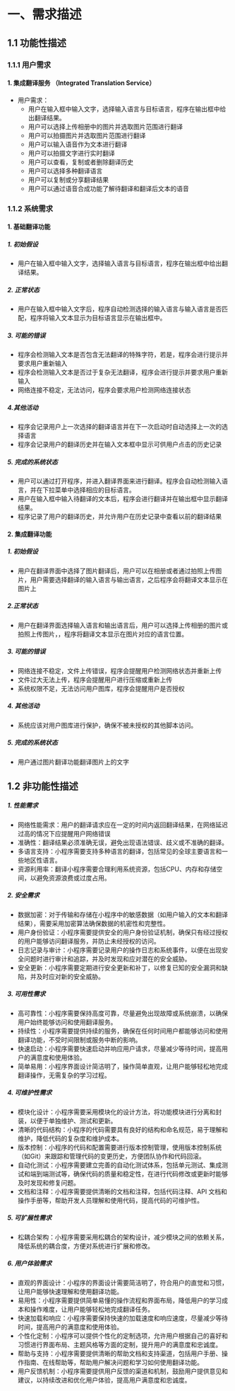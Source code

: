 # 一、需求描述

## 1.1 功能性描述

### 1.1.1 用户需求

#### 1. 集成翻译服务 （Integrated Translation Service）

* 用户需求：
   * 用户在输入框中输入文字，选择输入语言与目标语言，程序在输出框中给出翻译结果。
   * 用户可以选择上传相册中的图片并选取图片范围进行翻译
   * 用户可以拍摄图片并选取图片范围进行翻译
   * 用户可以输入语音作为文本进行翻译
   * 用户可以拍摄文字进行实时翻译
   * 用户可以查看，复制或者删除翻译历史
   * 用户可以选择多种翻译语言
   * 用户可以复制或分享翻译结果
   * 用户可以通过语音合成功能了解待翻译和翻译后文本的语音

### 1.1.2 系统需求

#### 1. 基础翻译功能

##### 1. 初始假设

* 用户在输入框中输入文字，选择输入语言与目标语言，程序在输出框中给出翻译结果。

##### 2. 正常状态

* 用户在输入框中输入文字后，程序自动检测选择的输入语言与输入语言是否匹配，程序将输入文本显示为目标语言显示在输出框中。

##### 3. 可能的错误

* 程序会检测输入文本是否包含无法翻译的特殊字符，若是，程序会进行提示并要求用户重新输入
* 程序会检测输入文本是否过于复杂无法翻译，程序会进行提示并要求用户重新输入
* 网络连接不稳定，无法访问，程序会要求用户检测网络连接状态

##### 4.其他活动

* 程序会记录用户上一次选择的翻译语言并在下一次启动时自动选择上一次的选择语言
* 程序会记录用户的翻译历史并在输入文本框中显示可供用户点击的历史记录

##### 5. 完成的系统状态

* 用户可以通过打开程序，并进入翻译界面来进行翻译。程序会自动检测输入语言，并在下拉菜单中选择相应的目标语言。
* 用户在输入框中输入待翻译的文本后，程序会进行翻译并在输出框中显示翻译结果。
* 程序记录了用户的翻译历史，并允许用户在历史记录中查看以前的翻译结果

#### 2. 集成翻译功能

##### 1. 初始假设

* 用户在翻译界面中选择了图片翻译后，用户可以在相册或者通过拍照上传图片，用户需要选择翻译的输入语言与输出语言，之后程序会将翻译文本显示在图片上

##### 2.正常状态

* 用户在翻译界面选择输入语言和输出语言后，用户可以选择上传相册的图片或拍照上传图片，，程序将翻译文本显示在图片对应的语言位置。

##### 3. 可能的错误

* 网络连接不稳定，文件上传错误，程序会提醒用户检测网络状态并重新上传
* 文件过大无法上传，程序会提醒用户进行压缩或重新上传
* 系统权限不足，无法访问用户图库，程序会提醒用户是否授权

##### 4. 其他活动

* 系统应该对用户图库进行保护，确保不被未授权的其他脚本访问。

##### 5. 完成的系统状态

* 用户通过图片翻译功能翻译图片上的文字

## 1.2 非功能性描述

##### 1. 性能需求

   * 网络性能需求：用户的翻译请求应在一定的时间内返回翻译结果，在网络延迟过高的情况下应提醒用户网络错误
   * 准确性：翻译结果必须准确无误，避免出现语法错误、歧义或不准确的翻译。
   * 多语言支持：小程序需要支持多种语言的翻译，包括常见的全球主要语言和一些地区性语言。 
   * 资源利用率：翻译小程序需要合理利用系统资源，包括CPU、内存和存储空间，以避免资源浪费或过度占用。
  
##### 2. 安全需求

   * 数据加密：对于传输和存储在小程序中的敏感数据（如用户输入的文本和翻译结果），需要采用加密算法确保数据的机密性和完整性。
   * 用户身份验证：小程序需要提供安全的用户身份验证机制，确保只有经过授权的用户能够访问翻译服务，并防止未经授权的访问。
   * 日志记录与审计：小程序需要记录用户的操作日志和系统事件，以便在出现安全问题时进行审计和追踪，并及时发现和应对潜在的安全威胁。
   * 安全更新：小程序需要定期进行安全更新和补丁，以修复已知的安全漏洞和缺陷，并及时应对新的安全威胁。
  
##### 3. 可用性需求

   * 高可靠性：小程序需要保持高度可靠，尽量避免出现故障或系统崩溃，以确保用户始终能够访问和使用翻译服务。
   * 持续性：小程序需要提供持续的服务，确保在任何时间用户都能够访问和使用翻译功能，不受时间限制或服务中断的影响。
   * 快速启动：小程序需要快速启动并响应用户请求，尽量减少等待时间，提高用户的满意度和使用体验。
   * 简单易用：小程序界面设计简洁明了，操作简单直观，让用户能够轻松地完成翻译操作，无需复杂的学习过程。
  
##### 4. 可维护性需求

   * 模块化设计：小程序需要采用模块化的设计方法，将功能模块进行分离和封装，以便于单独维护、测试和更新。
   * 清晰的代码结构：小程序的代码需要具有良好的结构和命名规范，易于理解和维护，降低代码的复杂度和维护成本。
   * 版本控制：小程序的代码和配置需要进行版本控制管理，使用版本控制系统（如Git）来跟踪和管理代码的变更历史，方便团队协作和代码回滚。
   * 自动化测试：小程序需要建立完善的自动化测试体系，包括单元测试、集成测试和端到端测试等，确保代码的质量和稳定性，在进行代码修改或更新时能够及时发现和修复问题。
   * 文档和注释：小程序需要提供清晰的文档和注释，包括代码注释、API 文档和操作手册等，帮助开发人员理解和使用代码，提高代码的可维护性。
  
##### 5. 可扩展性需求
   
   * 松耦合架构：小程序需要采用松耦合的架构设计，减少模块之间的依赖关系，降低系统的耦合度，方便对系统进行扩展和修改。

##### 6. 用户体验需求

   * 直观的界面设计：小程序的界面设计需要简洁明了，符合用户的直觉和习惯，让用户能够快速理解和使用翻译功能。
   * 易用性：小程序需要提供简单易懂的操作流程和界面布局，降低用户的学习成本和操作难度，让用户能够轻松地完成翻译任务。
   * 快速加载和响应：小程序需要保持快速的加载速度和响应速度，尽量减少等待时间，提高用户的满意度和使用体验。
   * 个性化定制：小程序可以提供个性化的定制选项，允许用户根据自己的喜好和习惯进行界面布局、主题风格等方面的定制，提升用户的满意度和忠诚度。
   * 帮助与支持：小程序需要提供清晰的帮助文档和支持渠道，包括用户手册、操作指南、在线帮助等，帮助用户解决问题和学习如何使用翻译功能。
   * 用户反馈机制：小程序需要提供用户反馈的渠道和机制，鼓励用户提供意见和建议，以持续改进和优化用户体验，提高用户满意度和忠诚度。